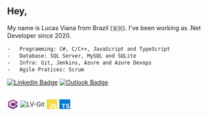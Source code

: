 ## Hey, 

My name is Lucas Viana from Brazil (🇧🇷). I've been working as .Net Developer since 2020.

    -   Programming: C#, C/C++, JavaScript and TypeScript
    -   Database: SQL Server, MySQL and SQLite
    -   Infra: Git, Jenkins, Azure and Azure Devops
    -   Agile Pratices: Scrum
      
[![Linkedin Badge](https://img.shields.io/badge/-LinkedIn-blue?style=flat&logo=Linkedin&logoColor=white&link=https://www.linkedin.com/in/lucasgviana/)](https://www.linkedin.com/in/lucasgviana/)
[![Outlook Badge](https://img.shields.io/badge/-Outlook-267ACA?style=flat&logo=Microsoft-Outlook&logoColor=white&link=mailto:lucas_viana99@outlook.com)](mailto:lucas_viana99@outlook.com)

  <div style="display: inline_block"><br>
  <img align="center" alt="LV-CSharp" height="23" width="26" src="https://raw.githubusercontent.com/devicons/devicon/master/icons/csharp/csharp-original.svg">
  <img align="center" alt="LV-Git" height="23" width="26" src="https://www.vectorlogo.zone/logos/git-scm/git-scm-icon.svg">
  <img align="center" alt="LV-Js" height="23" width="26" src="https://raw.githubusercontent.com/devicons/devicon/master/icons/javascript/javascript-plain.svg">
  <img align="center" alt="Ts" height="23" width="26" src="https://raw.githubusercontent.com/devicons/devicon/master/icons/typescript/typescript-plain.svg">
</div>
  

